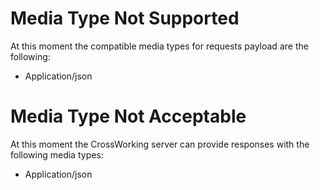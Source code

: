 # Media Type Not Supported

At this moment the compatible media types for requests payload are the following:

* Application/json

# Media Type Not Acceptable

At this moment the CrossWorking server can provide responses with the following media types:

* Application/json

